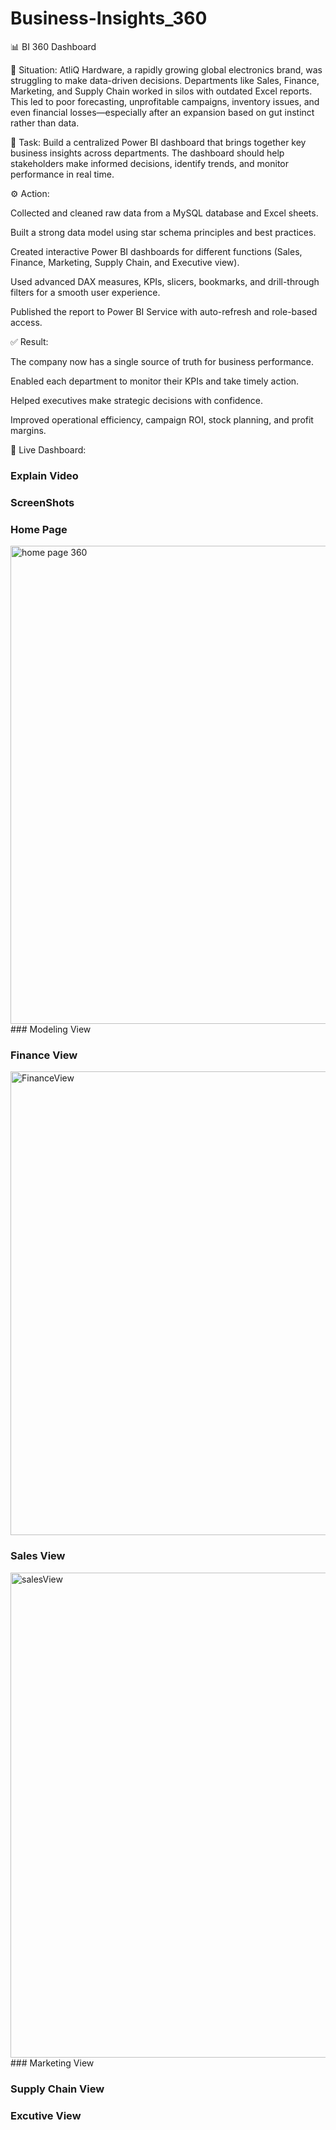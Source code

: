 # Business-Insights_360

📊 BI 360 Dashboard

📌 Situation:
AtliQ Hardware, a rapidly growing global electronics brand, was struggling to make data-driven decisions. Departments like Sales, Finance, Marketing, and Supply Chain worked in silos with outdated Excel reports. This led to poor forecasting, unprofitable campaigns, inventory issues, and even financial losses—especially after an expansion based on gut instinct rather than data.

🎯 Task:
Build a centralized Power BI dashboard that brings together key business insights across departments. The dashboard should help stakeholders make informed decisions, identify trends, and monitor performance in real time.

⚙️ Action:

Collected and cleaned raw data from a MySQL database and Excel sheets.

Built a strong data model using star schema principles and best practices.

Created interactive Power BI dashboards for different functions (Sales, Finance, Marketing, Supply Chain, and Executive view).

Used advanced DAX measures, KPIs, slicers, bookmarks, and drill-through filters for a smooth user experience.

Published the report to Power BI Service with auto-refresh and role-based access.

✅ Result:

The company now has a single source of truth for business performance.

Enabled each department to monitor their KPIs and take timely action.

Helped executives make strategic decisions with confidence.

Improved operational efficiency, campaign ROI, stock planning, and profit margins.

🔗 Live Dashboard:

### Explain Video 

### ScreenShots

### Home Page

<img width="1367" height="765" alt="home page 360" src="https://github.com/user-attachments/assets/596a364c-6b96-47aa-aa09-12531735f6d8" />
### Modeling View


### Finance View
<img width="1385" height="742" alt="FinanceView" src="https://github.com/user-attachments/assets/395eb501-7cbd-4c57-a3e3-e63c355971ab" />

### Sales View
<img width="1377" height="776" alt="salesView" src="https://github.com/user-attachments/assets/766620cc-20d4-4022-a802-beb755f328e6" />
### Marketing View



### Supply Chain View 


### Excutive View
